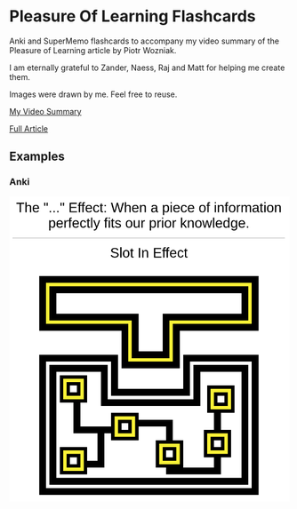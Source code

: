 # Pleasure Of Learning Flashcards
Anki and SuperMemo flashcards to accompany my video summary of the Pleasure of Learning article by Piotr Wozniak.

I am eternally grateful to Zander, Naess, Raj and Matt for helping me create them.

Images were drawn by me. Feel free to reuse.

[My Video Summary](https://www.youtube.com/watch?v=eAnNGqwI2AQ)

[Full Article](https://supermemo.guru/wiki/Pleasure_of_learning)

## Examples

### Anki

<p align="center"><img src="https://github.com/bjsi/PleasureOfLearning/raw/master/examples/anki.png"></p>
